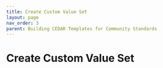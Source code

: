 ```yaml
---
title: Create Custom Value Set
layout: page
nav_order: 3
parent: Building CEDAR Templates for Community Standards
---
```


# Create Custom Value Set

